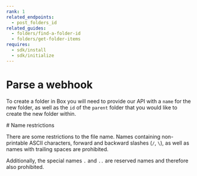 ```yaml
---
rank: 1
related_endpoints:
  - post_folders_id
related_guides:
  - folders/find-a-folder-id
  - folders/get-folder-items
requires:
  - sdk/install
  - sdk/initialize
---
```


# Parse a webhook

To create a folder in Box you will need to provide our API with a `name` for the new folder, as well as the `id` of the `parent` folder that you would like to create the new folder within.

<Samples id='post_folder_id'></Sample>

<Message type='notice'>
  # Name restrictions
  
  There are some restrictions to the file name. Names containing non-printable ASCII characters, forward
  and backward slashes (`/`, `\`), as well as names with trailing spaces are prohibited.

  Additionally, the special names `.` and `..` are reserved names and therefore also prohibited.
</Message>